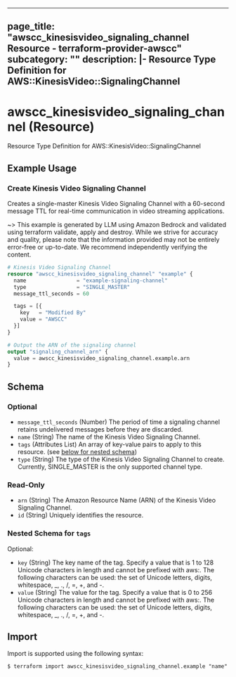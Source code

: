 
---
page_title: "awscc_kinesisvideo_signaling_channel Resource - terraform-provider-awscc"
subcategory: ""
description: |-
  Resource Type Definition for AWS::KinesisVideo::SignalingChannel
---

# awscc_kinesisvideo_signaling_channel (Resource)

Resource Type Definition for AWS::KinesisVideo::SignalingChannel

## Example Usage

### Create Kinesis Video Signaling Channel

Creates a single-master Kinesis Video Signaling Channel with a 60-second message TTL for real-time communication in video streaming applications.

~> This example is generated by LLM using Amazon Bedrock and validated using terraform validate, apply and destroy. While we strive for accuracy and quality, please note that the information provided may not be entirely error-free or up-to-date. We recommend independently verifying the content.

```terraform
# Kinesis Video Signaling Channel
resource "awscc_kinesisvideo_signaling_channel" "example" {
  name                = "example-signaling-channel"
  type                = "SINGLE_MASTER"
  message_ttl_seconds = 60

  tags = [{
    key   = "Modified By"
    value = "AWSCC"
  }]
}

# Output the ARN of the signaling channel
output "signaling_channel_arn" {
  value = awscc_kinesisvideo_signaling_channel.example.arn
}
```

<!-- schema generated by tfplugindocs -->
## Schema

### Optional

- `message_ttl_seconds` (Number) The period of time a signaling channel retains undelivered messages before they are discarded.
- `name` (String) The name of the Kinesis Video Signaling Channel.
- `tags` (Attributes List) An array of key-value pairs to apply to this resource. (see [below for nested schema](#nestedatt--tags))
- `type` (String) The type of the Kinesis Video Signaling Channel to create. Currently, SINGLE_MASTER is the only supported channel type.

### Read-Only

- `arn` (String) The Amazon Resource Name (ARN) of the Kinesis Video Signaling Channel.
- `id` (String) Uniquely identifies the resource.

<a id="nestedatt--tags"></a>
### Nested Schema for `tags`

Optional:

- `key` (String) The key name of the tag. Specify a value that is 1 to 128 Unicode characters in length and cannot be prefixed with aws:. The following characters can be used: the set of Unicode letters, digits, whitespace, _, ., /, =, +, and -.
- `value` (String) The value for the tag. Specify a value that is 0 to 256 Unicode characters in length and cannot be prefixed with aws:.  The following characters can be used: the set of Unicode letters, digits, whitespace, _, ., /, =, +, and -.

## Import

Import is supported using the following syntax:

```shell
$ terraform import awscc_kinesisvideo_signaling_channel.example "name"
```
